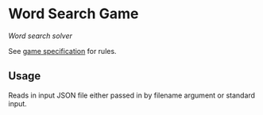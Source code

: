 # Word Search Game
_Word search solver_

See [game specification](spec.pdf) for rules.

## Usage
Reads in input JSON file either passed in by filename argument or standard input.

